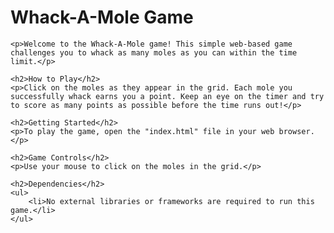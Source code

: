 <h1>Whack-A-Mole Game</h1>
    
    <p>Welcome to the Whack-A-Mole game! This simple web-based game challenges you to whack as many moles as you can within the time limit.</p>
    
    <h2>How to Play</h2>
    <p>Click on the moles as they appear in the grid. Each mole you successfully whack earns you a point. Keep an eye on the timer and try to score as many points as possible before the time runs out!</p>

    <h2>Getting Started</h2>
    <p>To play the game, open the "index.html" file in your web browser.</p>

    <h2>Game Controls</h2>
    <p>Use your mouse to click on the moles in the grid.</p>

    <h2>Dependencies</h2>
    <ul>
        <li>No external libraries or frameworks are required to run this game.</li>
    </ul>

    
